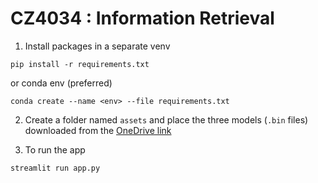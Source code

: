 # CZ4034 : Information Retrieval

1. Install packages in a separate venv
```
pip install -r requirements.txt
```
or conda env (preferred)
```
conda create --name <env> --file requirements.txt
```

2. Create a folder named `assets` and place the three models (`.bin` files) downloaded from the [OneDrive link](https://entuedu-my.sharepoint.com/personal/c180065_e_ntu_edu_sg/_layouts/15/onedrive.aspx?originalPath=aHR0cHM6Ly9lbnR1ZWR1LW15LnNoYXJlcG9pbnQuY29tLzpmOi9nL3BlcnNvbmFsL2MxODAwNjVfZV9udHVfZWR1X3NnL0VyY2ZkRXEwdVhWRG9sdFo3Q0FSTDY0QnUwaS1sVDEwNERSRi1FWHRfMlduTnc%5FcnRpbWU9RDBiS2w5bjAyRWc&id=%2Fpersonal%2Fc180065%5Fe%5Fntu%5Fedu%5Fsg%2FDocuments%2FParler%2FSentiment%20Analysis)

3. To run the app

```
streamlit run app.py
```